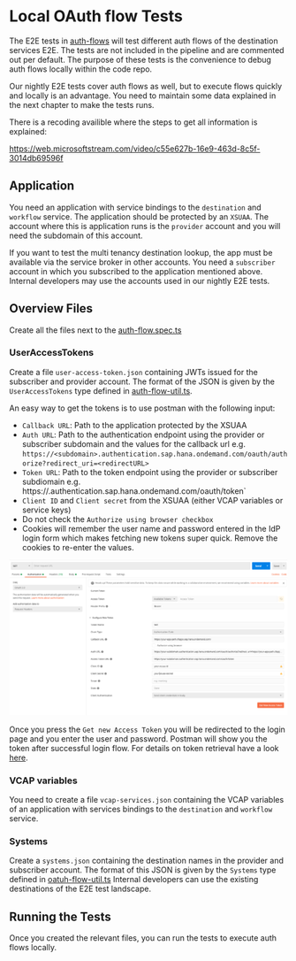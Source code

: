 # Local OAuth flow Tests

The E2E tests in [auth-flows](../../test-packages/integration-tests/test/auth-flows) will test different auth flows of the destination services E2E.
The tests are not included in the pipeline and are commented out per default.
The purpose of these tests is the convenience to debug auth flows locally within the code repo.

Our nightly E2E tests cover auth flows as well, but to execute flows quickly and locally is an advantage.
You need to maintain some data explained in the next chapter to make the tests runs.  

There is a recoding availible where the steps to get all information is explained:

https://web.microsoftstream.com/video/c55e627b-16e9-463d-8c5f-3014db69596f

## Application

You need an application with service bindings to the `destination` and `workflow` service.
The application should be protected by an `XSUAA`.
The account where this is application runs is the `provider` account and you will need the subdomain of this account.

If you want to test the multi tenancy destination lookup, the app must be available via the service broker in other accounts.
You need a `subscriber` account in which you subscribed to the application mentioned above.
Internal developers may use the accounts used in our nightly E2E tests. 

## Overview Files

Create all the files next to the [auth-flow.spec.ts](../../test-packages/integration-tests/test/auth-flows/auth-flow.spec.ts)

### UserAccessTokens

Create a file `user-access-token.json` containing JWTs issued for the subscriber and provider account.
The format of the JSON is given by the `UserAccessTokens` type defined in [auth-flow-util.ts](../../test-packages/integration-tests/test/auth-flows/auth-flow-util.ts).

An easy way to get the tokens is to use postman with the following input:
- `Callback URL`: Path to the application protected by the XSUAA
- `Auth URL`: Path to the authentication endpoint using the provider or subscriber subdomain and the values for the callback url e.g. `https://<subdomain>.authentication.sap.hana.ondemand.com/oauth/authorize?redirect_uri=<redirectURL>`
- `Token URL`: Path to the token endpoint using the provider or subscriber subdiomain e.g. https://<subdomain>.authentication.sap.hana.ondemand.com/oauth/token` 
- `Client ID` and `Client secret` from the XSUAA (either VCAP variables or service keys)
-  Do not check the `Authorize using browser checkbox`
-  Cookies will remember the user name and password entered in the IdP login form which makes fetching new tokens super quick.
Remove the cookies to re-enter the values.  

![](../img/postman-oauth-token.png)

Once you press the `Get new Access Token` you will be redirected to the login page and you enter the user and password.
Postman will show you the token after successful login flow.
For details on token retrieval have a look [here](https://sap.github.io/cloud-sdk/docs/java/guides/cloud-foundry-xsuaa-service/#scp-cf-xsuaa-key-use-cases).

### VCAP variables

You need to create a file `vcap-services.json` containing the VCAP variables of an application with services bindings to the `destination` and `workflow` service.

### Systems

Create a `systems.json` containing the destination names in the provider and subscriber account.
The format of this JSON is given by the `Systems` type defined in [oatuh-flow-util.ts](../../test-packages/integration-tests/test/auth-flows/auth-flow-util.ts)
Internal developers can use the existing destinations of the E2E test landscape.

## Running the Tests

Once you created the relevant files, you can run the tests to execute auth flows locally.
